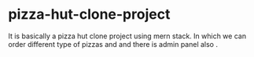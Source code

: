 # pizza-hut-clone-project
It is basically a pizza hut clone project using mern stack. In which we can order different type of pizzas and and there is admin panel also . 
